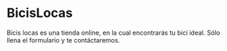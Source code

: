 # BicisLocas
Bicis locas es una tienda online, en la cual encontrarás tu bici ideal. Sólo llena el formulario y te contáctaremos.
